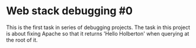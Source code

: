 # Web stack debugging #0
This is the first task in series of debugging projects. The task in this
project is about fixing Apache so that it returns 'Hello Holberton' when
querying at the root of it.